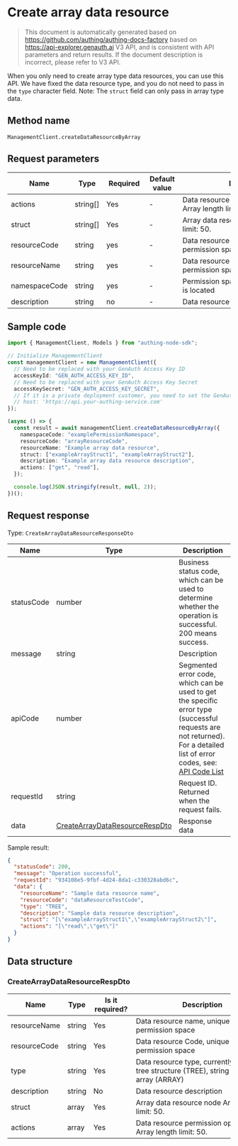 # Create array data resource

<!--
Warning ⚠️:
Do not modify this document directly,
https://github.com/Authing/authing-docs-factory
Use this project to generate
-->

<LastUpdated />

> This document is automatically generated based on https://github.com/authing/authing-docs-factory based on https://api-explorer.genauth.ai V3 API, and is consistent with API parameters and return results. If the document description is incorrect, please refer to V3 API.

When you only need to create array type data resources, you can use this API. We have fixed the data resource type, and you do not need to pass in the `type` character field. Note: The `struct` field can only pass in array type data.

## Method name

`ManagementClient.createDataResourceByArray`

## Request parameters

| Name          | Type     | <div style="width:80px">Required</div> | <div style="width:60px">Default value</div> | <div style="width:300px">Description</div>                      | <div style="width:200px">Sample value</div>     |
| ------------- | -------- | -------------------------------------- | ------------------------------------------- | --------------------------------------------------------------- | ----------------------------------------------- |
| actions       | string[] | Yes                                    | -                                           | Data resource permission operation list Array length limit: 50. | `["read","get"]`                                |
| struct        | string[] | Yes                                    | -                                           | Array data resource node Array length limit: 50.                | `["exampleArrayStruct1","exampleArrayStruct2"]` |
| resourceCode  | string   | yes                                    | -                                           | Data resource Code, unique in the permission space              | `dataResourceTestCode`                          |
| resourceName  | string   | yes                                    | -                                           | Data resource name, unique in the permission space              | `Sample data resource name`                     |
| namespaceCode | string   | yes                                    | -                                           | Permission space where the data policy is located               | `code1`                                         |
| description   | string   | no                                     | -                                           | Data resource description                                       | `Sample data resource description`              |

## Sample code

```ts
import { ManagementClient, Models } from "authing-node-sdk";

// Initialize ManagementClient
const managementClient = new ManagementClient({
  // Need to be replaced with your GenAuth Access Key ID
  accessKeyId: "GEN_AUTH_ACCESS_KEY_ID",
  // Need to be replaced with your GenAuth Access Key Secret
  accessKeySecret: "GEN_AUTH_ACCESS_KEY_SECRET",
  // If it is a private deployment customer, you need to set the GenAuth service domain name
  // host: 'https://api.your-authing-service.com'
});

(async () => {
  const result = await managementClient.createDataResourceByArray({
    namespaceCode: "examplePermissionNamespace",
    resourceCode: "arrayResourceCode",
    resourceName: "Example array data resource",
    struct: ["exampleArrayStruct1", "exampleArrayStruct2"],
    description: "Example array data resource description",
    actions: ["get", "read"],
  });

  console.log(JSON.stringify(result, null, 2));
})();
```

## Request response

Type: `CreateArrayDataResourceResponseDto`

| Name       | Type                                                                         | Description                                                                                                                                                                                                                                                                                                                                    |
| ---------- | ---------------------------------------------------------------------------- | ---------------------------------------------------------------------------------------------------------------------------------------------------------------------------------------------------------------------------------------------------------------------------------------------------------------------------------------------- |
| statusCode | number                                                                       | Business status code, which can be used to determine whether the operation is successful. 200 means success.                                                                                                                                                                                                                                   |
| message    | string                                                                       | Description                                                                                                                                                                                                                                                                                                                                    |
| apiCode    | number                                                                       | Segmented error code, which can be used to get the specific error type (successful requests are not returned). For a detailed list of error codes, see: [API Code List](https://api-explorer.genauth.ai/?tag=group/%E5%BC%80%E5%8F%91%E5%87%86%E5%A4%87#tag/%E5%BC%80%E5%8F%91%E5%87%86%E5%A4%87/%E9%94%99%E8%AF%AF%E5%A4%84%E7%90%86/apiCode) |
| requestId  | string                                                                       | Request ID. Returned when the request fails.                                                                                                                                                                                                                                                                                                   |
| data       | <a href="#CreateArrayDataResourceRespDto">CreateArrayDataResourceRespDto</a> | Response data                                                                                                                                                                                                                                                                                                                                  |

Sample result:

```json
{
  "statusCode": 200,
  "message": "Operation successful",
  "requestId": "934108e5-9fbf-4d24-8da1-c330328abd6c",
  "data": {
    "resourceName": "Sample data resource name",
    "resourceCode": "dataResourceTestCode",
    "type": "TREE",
    "description": "Sample data resource description",
    "struct": "[\"exampleArrayStruct1\",\"exampleArrayStruct2\"]",
    "actions": "[\"read\",\"get\"]"
  }
}
```

## Data structure

### <a id="CreateArrayDataResourceRespDto"></a> CreateArrayDataResourceRespDto

| Name         | Type   | <div style="width:80px">Is it required?</div> | <div style="width:300px">Description</div>                                                   | <div style="width:200px">Sample value</div>     |
| ------------ | ------ | --------------------------------------------- | -------------------------------------------------------------------------------------------- | ----------------------------------------------- |
| resourceName | string | Yes                                           | Data resource name, unique in the permission space                                           | `Sample data resource name`                     |
| resourceCode | string | Yes                                           | Data resource Code, unique in the permission space                                           | `dataResourceTestCode`                          |
| type         | string | Yes                                           | Data resource type, currently supports tree structure (TREE), string (STRING), array (ARRAY) | TREE                                            |
| description  | string | No                                            | Data resource description                                                                    | `Sample data resource description`              |
| struct       | array  | Yes                                           | Array data resource node Array length limit: 50.                                             | `["exampleArrayStruct1","exampleArrayStruct2"]` |
| actions      | array  | Yes                                           | Data resource permission operation list Array length limit: 50.                              | `["read","get"]`                                |
